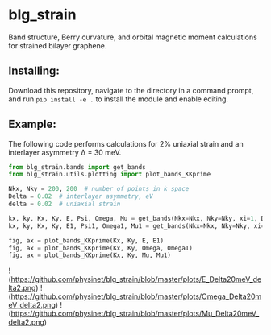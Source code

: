 # blg_strain
Band structure, Berry curvature, and orbital magnetic moment calculations for strained bilayer graphene.

## Installing:
Download this repository, navigate to the directory in a command prompt, and run
`pip install -e .` to install the module and enable editing.

## Example:
The following code performs calculations for 2% uniaxial strain and an interlayer asymmetry Δ = 30 meV.
```python
from blg_strain.bands import get_bands
from blg_strain.utils.plotting import plot_bands_KKprime

Nkx, Nky = 200, 200  # number of points in k space
Delta = 0.02  # interlayer asymmetry, eV
delta = 0.02  # uniaxial strain

kx, ky, Kx, Ky, E, Psi, Omega, Mu = get_bands(Nkx=Nkx, Nky=Nky, xi=1, Delta=Delta, delta=delta)
kx, ky, Kx, Ky, E1, Psi1, Omega1, Mu1 = get_bands(Nkx=Nkx, Nky=Nky, xi=-1, Delta=Delta, delta=delta)

fig, ax = plot_bands_KKprime(Kx, Ky, E, E1)
fig, ax = plot_bands_KKprime(Kx, Ky, Omega, Omega1)
fig, ax = plot_bands_KKprime(Kx, Ky, Mu, Mu1)
```
!(https://github.com/physinet/blg_strain/blob/master/plots/E_Delta20meV_delta2.png)
!(https://github.com/physinet/blg_strain/blob/master/plots/Omega_Delta20meV_delta2.png)
!(https://github.com/physinet/blg_strain/blob/master/plots/Mu_Delta20meV_delta2.png)
